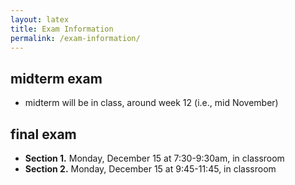 ```yaml
---
layout: latex
title: Exam Information
permalink: /exam-information/
---
```


## midterm exam

- midterm will be in class, around week 12 (i.e., mid November)

## final exam

- **Section 1.** Monday, December 15 at 7:30-9:30am, in classroom
- **Section 2.** Monday, December 15 at 9:45-11:45, in classroom
